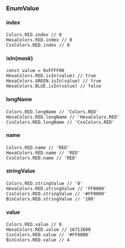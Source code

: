 ### **EnumValue**
#### **index**
```
Colors.RED.index // 0
HexaColors.RED.index // 0
CssColors.RED.index // 0
```

#### **isIn**(_mask_)
```
const value = 0xFFFF00
HexaColors.RED.isIn(value) // true
HexaColors.GREEN.isIn(value) // true
HexaColors.BLUE.isIn(value) // false
```

#### **longName**
```
Colors.RED.longName // 'Colors.RED'
HexaColors.RED.longName // 'HexaColors.RED'
CssColors.RED.longName // 'CssColors.RED'
```

#### **name**
```
Colors.RED.name // 'RED'
HexaColors.RED.name // 'RED'
CssColors.RED.name // 'RED'
```

#### **stringValue**
```
Colors.RED.stringValue // '0'
HexaColors.RED.stringValue // 'FF0000'
CssColors.RED.stringValue // '#FF0000'
BinColors.RED.stringValue // '100'
```

#### **value**
```
Colors.RED.value // 0
HexaColors.RED.value // 16711680
CssColors.RED.value // '#FF0000'
BinColors.RED.value // 4
```
